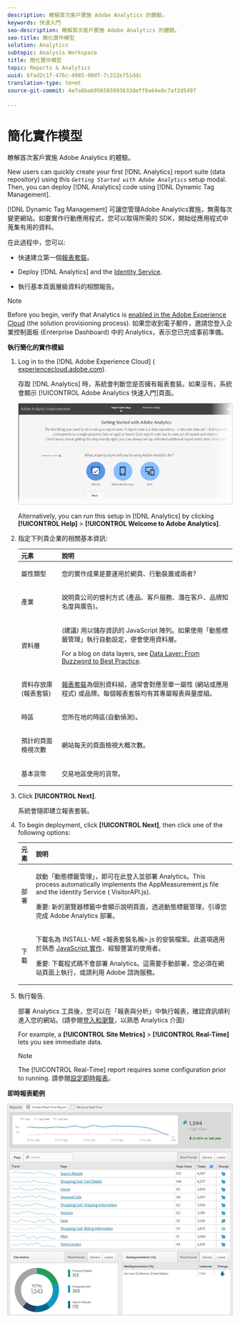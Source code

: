 ```yaml
---
description: 瞭解首次客戶實施 Adobe Analytics 的體驗。
keywords: 快速入門
seo-description: 瞭解首次客戶實施 Adobe Analytics 的體驗。
seo-title: 簡化實作模型
solution: Analytics
subtopic: Analysis Workspace
title: 簡化實作模型
topic: Reports & Analytics
uuid: 6fad2c1f-476c-4985-90df-7c222e751ddc
translation-type: tm+mt
source-git-commit: 4e7a8bab956503093633deff0a64e8c7af2d5497

---
```



# 簡化實作模型

瞭解首次客戶實施 Adobe Analytics 的體驗。

<!-- 

<p>https://activation.adobedtm.com/index.php?redirected=1 </p>

 -->

New users can quickly create your first [!DNL Analytics] report suite (data repository) using this *`Getting Started with Adobe Analytics`* setup modal. Then, you can deploy [!DNL Analytics] code using [!DNL Dynamic Tag Management].

[!DNL Dynamic Tag Management] 可讓您管理Adobe Analytics實施，無需每次變更網站。如要實作行動應用程式，您可以取得所需的 SDK，開始從應用程式中蒐集有用的資料。

在此過程中，您可以:

* 快速建立第一個[報表套裝](https://marketing.adobe.com/resources/help/en_US/analytics/getting-started/report-suites.html)。
* Deploy [!DNL Analytics] and the [Identity Service](https://marketing.adobe.com/resources/help/en_US/mcvid/).

* 執行基本頁面層級資料的相關報告。

>[!NOTE]
>
>Before you begin, verify that Analytics is [enabled in the Adobe Experience Cloud](https://marketing.adobe.com/resources/help/en_US/mcloud/core_services.html) (the solution provisioning process). 如果您收到電子郵件，邀請您登入企業控制面板 (Enterprise Dashboard) 中的 Analytics，表示您已完成事前準備。

**執行簡化的實作模組**

1. Log in to the [!DNL Adobe Experience Cloud] ( [experiencecloud.adobe.com](https://experiencecloud.adobe.com)).

   存取 [!DNL Analytics] 時，系統會判斷您是否擁有報表套裝。如果沒有，系統會顯示 [!UICONTROL Adobe Analytics 快速入門]頁面。

   ![](assets/analytics-implementation-rs-wizard.png)

   Alternatively, you can run this setup in [!DNL Analytics] by clicking **[!UICONTROL Help]** &gt; **[!UICONTROL Welcome to Adobe Analytics]**.

1. 指定下列貴企業的相關基本資訊:

   <table id="table_1741878A1B284CB78D297D531DC703D6"> 
     <thead> 
      <tr> 
       <th colname="col1" class="entry"> 元素 </th> 
       <th colname="col2" class="entry"> 說明 </th> 
      </tr> 
     </thead>
     <tbody> 
      <tr> 
       <td colname="col1"> <p>屬性類型 </p> </td> 
       <td colname="col2"> <p>您的實作成果是要運用於網頁、行動裝置或兩者? </p> </td> 
      </tr> 
      <tr> 
       <td colname="col1"> <p>產業 </p> </td> 
       <td colname="col2"> <p>說明貴公司的營利方式 (產品、客戶服務、潛在客戶、品牌知名度與廣告)。 </p> </td> 
      </tr> 
      <tr> 
       <td colname="col1"> <p>資料層 </p> </td> 
       <td colname="col2"> <p>(建議) 用以儲存資訊的 JavaScript 陣列。如果使用「動態標籤管理」執行自動設定，便會使用資料層。 </p> <p>For a blog on data layers, see <a href="https://blogs.adobe.com/digitalmarketing/analytics/data-layers-buzzword-best-practice/" format="http" scope="external"> Data Layer: From Buzzword to Best Practice</a>. </p> </td> 
      </tr> 
      <tr> 
       <td colname="col1"> <p>資料存放庫 (報表套裝) </p> </td> 
       <td colname="col2"> <p> <a href="https://marketing.adobe.com/resources/help/en_US/analytics/getting-started/report-suites.html" format="html" scope="external">報表套裝</a>為個別資料組，通常會對應至單一屬性 (網站或應用程式) 或品牌。每個報表套裝均有其專屬報表與量度組。 </p> </td> 
      </tr> 
      <tr> 
       <td colname="col1"> <p>時區 </p> </td> 
       <td colname="col2"> <p>您所在地的時區(自動偵測)。 </p> </td> 
      </tr> 
      <tr> 
       <td colname="col1"> <p>預計的頁面檢視次數 </p> </td> 
       <td colname="col2"> <p>網站每天的頁面檢視大概次數。 </p> </td> 
      </tr> 
      <tr> 
       <td colname="col1"> <p>基本貨幣 </p> </td> 
       <td colname="col2"> <p>交易地區使用的貨幣。 </p> </td> 
      </tr> 
     </tbody> 
    </table>

1. Click **[!UICONTROL Next]**.

   系統會隨即建立報表套裝。

1. To begin deployment, click **[!UICONTROL Next]**, then click one of the following options:

   <table id="table_71C7F7B9677346CD8D5130519D32464B"> 
     <thead> 
      <tr> 
       <th colname="col1" class="entry"> 元素 </th> 
       <th colname="col2" class="entry"> 說明 </th> 
      </tr> 
     </thead>
     <tbody> 
      <tr> 
       <td colname="col1"> <p>部署 </p> </td> 
       <td colname="col2"> <p> 啟動<span class="keyword">「動態標籤管理」</span>，即可在此登入並部署 Analytics。This process automatically implements the <span class="filepath"> AppMeasurement.js</span> file and the Identity Service (<span class="filepath"> VisitorAPI.js</span>). </p> <p> <p>重要: 新的瀏覽器標籤中會顯示說明頁面，透過動態標籤管理，引導您完成 <span class="keyword">Adobe Analytics</span> 部署。 </p> </p> </td> 
      </tr> 
      <tr> 
       <td colname="col1"> <p>下載 </p> </td> 
       <td colname="col2"> <p> 下載名為 <span class="filepath">INSTALL-ME &lt;報表套裝名稱&gt;.js</span> 的安裝檔案。此選項適用於熟悉 <a href="https://marketing.adobe.com/resources/help/en_US/sc/implement/js_implementation.html" format="html" scope="external">JavaScript 實作</a>、經驗豐富的使用者。 </p> <p> <p>重要: 下載程式碼不會部署 <span class="keyword">Analytics</span>。這需要手動部署，您必須在網站頁面上執行，或請利用 Adobe 諮詢服務。 </p> </p> </td> 
      </tr> 
     </tbody> 
    </table>

1. 執行報告.

   部署 Analytics 工具後，您可以在「報表與分析」中執行報表，確認資訊順利進入您的網站。(請參閱[登入和瀏覽](https://marketing.adobe.com/resources/help/en_US/analytics/getting-started/analytics-navigation.html)，以熟悉 Analytics 介面)

   For example, a **[!UICONTROL Site Metrics]** &gt; **[!UICONTROL Real-Time]** lets you see immediate data.

   >[!NOTE]
   >
   >The [!UICONTROL Real-Time] report requires some configuration prior to running. 請參閱[設定即時報表](https://marketing.adobe.com/resources/help/en_US/reference/t_realtime_admin.html)。

**即時報表範例**

![](assets/real-time-report.png)
